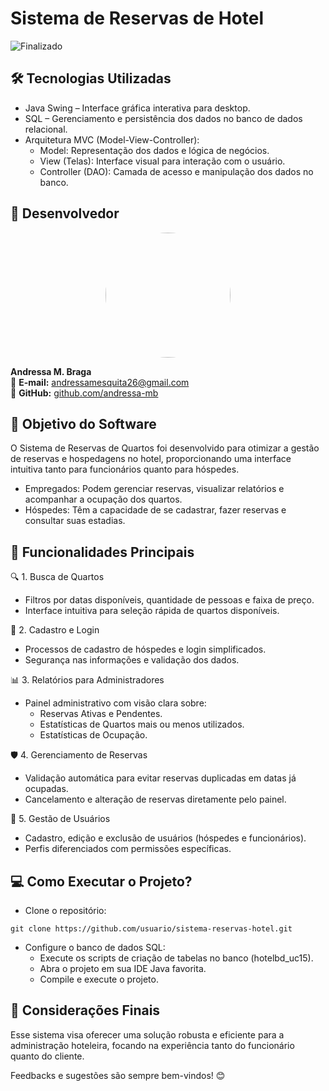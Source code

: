 # Sistema de Reservas de Hotel

![Finalizado](https://img.shields.io/badge/Status-Finalizado-brightgreen)

## 🛠️ Tecnologias Utilizadas
- Java Swing – Interface gráfica interativa para desktop.
- SQL – Gerenciamento e persistência dos dados no banco de dados relacional.
- Arquitetura MVC (Model-View-Controller):
  - Model: Representação dos dados e lógica de negócios.
  - View (Telas): Interface visual para interação com o usuário.
  - Controller (DAO): Camada de acesso e manipulação dos dados no banco.

## 👤 Desenvolvedor
<p align="center">
  <img src="https://avatars.githubusercontent.com/andressa-mb?s=200" width="200" height="200" style="border-radius: 50%;" />
</p>

**Andressa M. Braga**  
📧 **E-mail:** [andressamesquita26@gmail.com](mailto:andressamesquita26@gmail.com)  
🔗 **GitHub:** [github.com/andressa-mb](https://github.com/andressa-mb)

## 🎯 Objetivo do Software

O Sistema de Reservas de Quartos foi desenvolvido para otimizar a gestão de reservas e hospedagens no hotel, proporcionando uma interface intuitiva tanto para funcionários quanto para hóspedes.
 - Empregados: Podem gerenciar reservas, visualizar relatórios e acompanhar a ocupação dos quartos.
 - Hóspedes: Têm a capacidade de se cadastrar, fazer reservas e consultar suas estadias.

## 🚀 Funcionalidades Principais
🔍 1. Busca de Quartos
    
- Filtros por datas disponíveis, quantidade de pessoas e faixa de preço.
- Interface intuitiva para seleção rápida de quartos disponíveis.

📝 2. Cadastro e Login
 - Processos de cadastro de hóspedes e login simplificados.
 - Segurança nas informações e validação dos dados.

📊 3. Relatórios para Administradores
 - Painel administrativo com visão clara sobre:
   - Reservas Ativas e Pendentes.
    - Estatísticas de Quartos mais ou menos utilizados.
    - Estatísticas de Ocupação.

🛡️ 4. Gerenciamento de Reservas
 - Validação automática para evitar reservas duplicadas em datas já ocupadas.
 - Cancelamento e alteração de reservas diretamente pelo painel.

👥 5. Gestão de Usuários
 - Cadastro, edição e exclusão de usuários (hóspedes e funcionários).
 - Perfis diferenciados com permissões específicas.

## 💻 Como Executar o Projeto?
 - Clone o repositório:

```
git clone https://github.com/usuario/sistema-reservas-hotel.git
```

 - Configure o banco de dados SQL:
   - Execute os scripts de criação de tabelas no banco (hotelbd_uc15).
   - Abra o projeto em sua IDE Java favorita.
   - Compile e execute o projeto.

## 📝 Considerações Finais

Esse sistema visa oferecer uma solução robusta e eficiente para a administração hoteleira, focando na experiência tanto do funcionário quanto do cliente.

Feedbacks e sugestões são sempre bem-vindos! 😊
